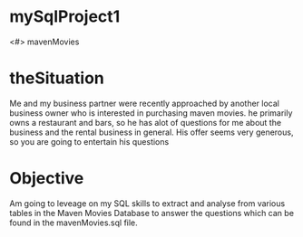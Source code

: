 # mySqlProject1

<#> mavenMovies

# theSituation
Me and my business partner were recently approached by another local business owner who is interested in purchasing maven movies. he primarily owns a restaurant  and bars, so he has alot of questions for me about the business and the rental business in general. His offer seems very generous, so you are going to entertain his questions 


# Objective
Am going to leveage on my SQL skills to extract and analyse from various tables in the Maven Movies Database to answer the questions which can be found in the mavenMovies.sql file.
